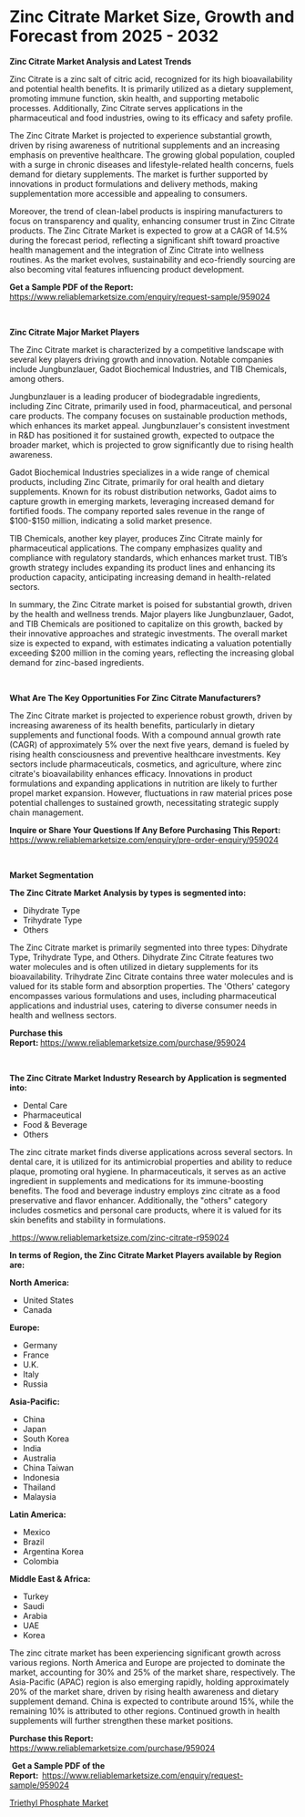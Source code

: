 <p><h1>Zinc Citrate Market Size, Growth and Forecast from 2025 - 2032</h1></p><p><strong>Zinc Citrate Market Analysis and Latest Trends</strong></p>
<p><p>Zinc Citrate is a zinc salt of citric acid, recognized for its high bioavailability and potential health benefits. It is primarily utilized as a dietary supplement, promoting immune function, skin health, and supporting metabolic processes. Additionally, Zinc Citrate serves applications in the pharmaceutical and food industries, owing to its efficacy and safety profile.</p><p>The Zinc Citrate Market is projected to experience substantial growth, driven by rising awareness of nutritional supplements and an increasing emphasis on preventive healthcare. The growing global population, coupled with a surge in chronic diseases and lifestyle-related health concerns, fuels demand for dietary supplements. The market is further supported by innovations in product formulations and delivery methods, making supplementation more accessible and appealing to consumers. </p><p>Moreover, the trend of clean-label products is inspiring manufacturers to focus on transparency and quality, enhancing consumer trust in Zinc Citrate products. The Zinc Citrate Market is expected to grow at a CAGR of 14.5% during the forecast period, reflecting a significant shift toward proactive health management and the integration of Zinc Citrate into wellness routines. As the market evolves, sustainability and eco-friendly sourcing are also becoming vital features influencing product development.</p></p>
<p><strong>Get a Sample PDF of the Report:&nbsp;</strong> <a href="https://www.reliablemarketsize.com/enquiry/request-sample/959024?utm_campaign=2946&utm_medium=2&utm_source=Github&utm_content=ia&utm_term=02042025&utm_id=zinc-citrate">https://www.reliablemarketsize.com/enquiry/request-sample/959024</a></p>
<p>&nbsp;</p>
<p><strong>Zinc Citrate Major Market Players</strong></p>
<p><p>The Zinc Citrate market is characterized by a competitive landscape with several key players driving growth and innovation. Notable companies include Jungbunzlauer, Gadot Biochemical Industries, and TIB Chemicals, among others.</p><p>Jungbunzlauer is a leading producer of biodegradable ingredients, including Zinc Citrate, primarily used in food, pharmaceutical, and personal care products. The company focuses on sustainable production methods, which enhances its market appeal. Jungbunzlauer's consistent investment in R&D has positioned it for sustained growth, expected to outpace the broader market, which is projected to grow significantly due to rising health awareness.</p><p>Gadot Biochemical Industries specializes in a wide range of chemical products, including Zinc Citrate, primarily for oral health and dietary supplements. Known for its robust distribution networks, Gadot aims to capture growth in emerging markets, leveraging increased demand for fortified foods. The company reported sales revenue in the range of $100-$150 million, indicating a solid market presence.</p><p>TIB Chemicals, another key player, produces Zinc Citrate mainly for pharmaceutical applications. The company emphasizes quality and compliance with regulatory standards, which enhances market trust. TIB’s growth strategy includes expanding its product lines and enhancing its production capacity, anticipating increasing demand in health-related sectors.</p><p>In summary, the Zinc Citrate market is poised for substantial growth, driven by the health and wellness trends. Major players like Jungbunzlauer, Gadot, and TIB Chemicals are positioned to capitalize on this growth, backed by their innovative approaches and strategic investments. The overall market size is expected to expand, with estimates indicating a valuation potentially exceeding $200 million in the coming years, reflecting the increasing global demand for zinc-based ingredients.</p></p>
<p>&nbsp;</p>
<p><strong>What Are The Key Opportunities For Zinc Citrate Manufacturers?</strong></p>
<p><p>The Zinc Citrate market is projected to experience robust growth, driven by increasing awareness of its health benefits, particularly in dietary supplements and functional foods. With a compound annual growth rate (CAGR) of approximately 5% over the next five years, demand is fueled by rising health consciousness and preventive healthcare investments. Key sectors include pharmaceuticals, cosmetics, and agriculture, where zinc citrate's bioavailability enhances efficacy. Innovations in product formulations and expanding applications in nutrition are likely to further propel market expansion. However, fluctuations in raw material prices pose potential challenges to sustained growth, necessitating strategic supply chain management.</p></p>
<p><strong>Inquire or Share Your Questions If Any Before Purchasing This Report:</strong> <a href="https://www.reliablemarketsize.com/enquiry/pre-order-enquiry/959024?utm_campaign=2946&utm_medium=2&utm_source=Github&utm_content=ia&utm_term=02042025&utm_id=zinc-citrate">https://www.reliablemarketsize.com/enquiry/pre-order-enquiry/959024</a></p>
<p>&nbsp;</p>
<p><strong>Market Segmentation</strong></p>
<p><strong>The Zinc Citrate Market Analysis by types is segmented into:</strong></p>
<p><ul><li>Dihydrate Type</li><li>Trihydrate Type</li><li>Others</li></ul></p>
<p><p>The Zinc Citrate market is primarily segmented into three types: Dihydrate Type, Trihydrate Type, and Others. Dihydrate Zinc Citrate features two water molecules and is often utilized in dietary supplements for its bioavailability. Trihydrate Zinc Citrate contains three water molecules and is valued for its stable form and absorption properties. The 'Others' category encompasses various formulations and uses, including pharmaceutical applications and industrial uses, catering to diverse consumer needs in health and wellness sectors.</p></p>
<p><strong>Purchase this Report:&nbsp;</strong><a href="https://www.reliablemarketsize.com/purchase/959024?utm_campaign=2946&utm_medium=2&utm_source=Github&utm_content=ia&utm_term=02042025&utm_id=zinc-citrate">https://www.reliablemarketsize.com/purchase/959024</a></p>
<p>&nbsp;</p>
<p><strong>The Zinc Citrate Market Industry Research by Application is segmented into:</strong></p>
<p><ul><li>Dental Care</li><li>Pharmaceutical</li><li>Food & Beverage</li><li>Others</li></ul></p>
<p><p>The zinc citrate market finds diverse applications across several sectors. In dental care, it is utilized for its antimicrobial properties and ability to reduce plaque, promoting oral hygiene. In pharmaceuticals, it serves as an active ingredient in supplements and medications for its immune-boosting benefits. The food and beverage industry employs zinc citrate as a food preservative and flavor enhancer. Additionally, the "others" category includes cosmetics and personal care products, where it is valued for its skin benefits and stability in formulations.</p></p>
<p><a href="https://www.reliablemarketsize.com/zinc-citrate-r959024?utm_campaign=2946&utm_medium=2&utm_source=Github&utm_content=ia&utm_term=02042025&utm_id=zinc-citrate">&nbsp;https://www.reliablemarketsize.com/zinc-citrate-r959024</a></p>
<p><strong>In terms of Region, the Zinc Citrate Market Players available by Region are:</strong></p>
<p>
    <p> <strong> North America: </strong>
        <ul>
            <li>United States</li>
            <li>Canada</li>
        </ul>
        </p> 
    <p> <strong> Europe: </strong>
        <ul>
            <li>Germany</li>
            <li>France</li>
            <li>U.K.</li>
            <li>Italy</li>
            <li>Russia</li>
        </ul>
        </p> 
    <p> <strong> Asia-Pacific: </strong>
        <ul>
            <li>China</li>
            <li>Japan</li>
            <li>South Korea</li>
            <li>India</li>
            <li>Australia</li>
            <li>China Taiwan</li>
            <li>Indonesia</li>
            <li>Thailand</li>
            <li>Malaysia</li>
        </ul>
        </p> 
    <p> <strong> Latin America: </strong>
        <ul>
            <li>Mexico</li>
            <li>Brazil</li>
            <li>Argentina Korea</li>
            <li>Colombia</li>
        </ul>
        </p> 
    <p> <strong> Middle East & Africa: </strong>
        <ul>
            <li>Turkey</li>
            <li>Saudi</li>
            <li>Arabia</li>
            <li>UAE</li>
            <li>Korea</li>
        </ul>
    </p>
    </p>
<p><p>The zinc citrate market has been experiencing significant growth across various regions. North America and Europe are projected to dominate the market, accounting for 30% and 25% of the market share, respectively. The Asia-Pacific (APAC) region is also emerging rapidly, holding approximately 20% of the market share, driven by rising health awareness and dietary supplement demand. China is expected to contribute around 15%, while the remaining 10% is attributed to other regions. Continued growth in health supplements will further strengthen these market positions.</p></p>
<p><strong>Purchase this Report: </strong><a href="https://www.reliablemarketsize.com/purchase/959024?utm_campaign=2946&utm_medium=2&utm_source=Github&utm_content=ia&utm_term=02042025&utm_id=zinc-citrate">https://www.reliablemarketsize.com/purchase/959024</a></p>
<p>&nbsp;<strong>Get a Sample PDF of the Report:&nbsp;&nbsp;</strong><a href="https://www.reliablemarketsize.com/enquiry/request-sample/959024?utm_campaign=2946&utm_medium=2&utm_source=Github&utm_content=ia&utm_term=02042025&utm_id=zinc-citrate">https://www.reliablemarketsize.com/enquiry/request-sample/959024</a></p>
<p><strong></strong></p>
<p><p><a href="https://github.com/jenithschijf/Market-Research-Report-List-1/blob/main/triethyl-phosphate-market.md?utm_campaign=2946&utm_medium=2&utm_source=Github&utm_content=ia&utm_term=02042025&utm_id=zinc-citrate">Triethyl Phosphate Market</a></p></p>